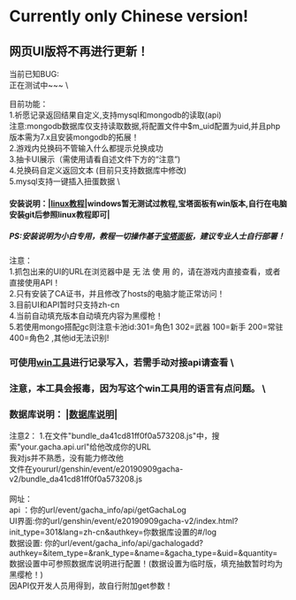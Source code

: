 # Currently only Chinese version!
## 网页UI版将不再进行更新！
当前已知BUG: \
正在测试中~~~ \

目前功能： \
1.祈愿记录返回结果自定义,支持mysql和mongodb的读取(api) \
注意:mongodb数据库仅支持读取数据,将配置文件中$m_uid配置为uid,并且php版本需为7.x且安装mongodb的拓展！ \
2.游戏内兑换码不管输入什么都提示兑换成功 \
3.抽卡UI展示（需使用请看自述文件下方的“注意”) \
4.兑换码自定义返回文本 (目前只支持数据库中修改) \
5.mysql支持一键插入扭蛋数据 \

#### 安装说明：|[linux教程](/README/installlinux.md)|windows暂无测试过教程,宝塔面板有win版本,自行在电脑安装git后参照linux教程即可|
##### PS:安装说明为小白专用，教程一切操作基于[宝塔面板](https://www.bt.cn/)，建议专业人士自行部署！ 
注意：\
1.抓包出来的UI的URL在浏览器中是 无 法 使 用 的，请在游戏内直接查看，或者直接使用API！ \
2.只有安装了CA证书，并且修改了hosts的电脑才能正常访问！\
3.目前UI和API暂时只支持zh-cn \
4.当前自动填充版本自动填充内容为黑缨枪！ \
5.若使用mongo搭配gc则注意卡池id:301=角色1 302=武器 100=新手 200=常驻 400=角色2 ,其他id无法识别!
### 可使用[win工具](https://github.com/slzzInTheForest/tool/releases/download/exe/Useless-good-thing-gsgacha.exe)进行记录写入，若需手动对接api请查看 \
### 注意，本工具会报毒，因为写这个win工具用的语言有点问题。 \

### 数据库说明： |[数据库说明](/README/database.md)|

注意2：
1.在文件"bundle_da41cd81ff0f0a573208.js"中，搜索"your.gacha.api.url"给他改成你的URL \
  我对js并不熟悉，没有能力修改他 \
  文件在yoururl/genshin/event/e20190909gacha-v2/bundle_da41cd81ff0f0a573208.js \
\
网址： \
api ：你的url/event/gacha_info/api/getGachaLog \
UI界面:你的url/genshin/event/e20190909gacha-v2/index.html?init_type=301&lang=zh-cn&authkey=你数据库设置的#/log \
数据设置: 你的url/event/gacha_info/api/gachalogadd?authkey=&item_type=&rank_type=&name=&gacha_type=&uid=&quantity= \
数据设置中可参照数据库说明进行配置！(数据设置为临时版，填充抽数暂时均为黑缨枪！)
\
因API仅开发人员用得到，故自行附加get参数！

